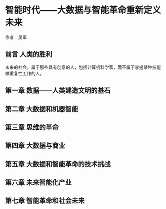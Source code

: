 智能时代——大数据与智能革命重新定义未来
================================

作者：吴军

前言 人类的胜利
----------------------------

未来的社会，属于那些具有创意的人，包括计算机科学家，而不属于掌握某种技能做重复性工作的人。

第一章 数据——人类建造文明的基石
----------------------------

第二章 大数据和机器智能
----------------------------

第三章 思维的革命
----------------------------

第四章 大数据与商业
----------------------------

第五章 大数据和智能革命的技术挑战
----------------------------

第六章 未来智能化产业
----------------------------

第七章 智能革命和社会未来
----------------------------